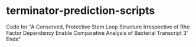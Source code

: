 # terminator-prediction-scripts
Code for "A Conserved, Protective Stem Loop Structure Irrespective of Rho Factor Dependency Enable Comparative Analysis of Bacterial Transcript 3’ Ends"
